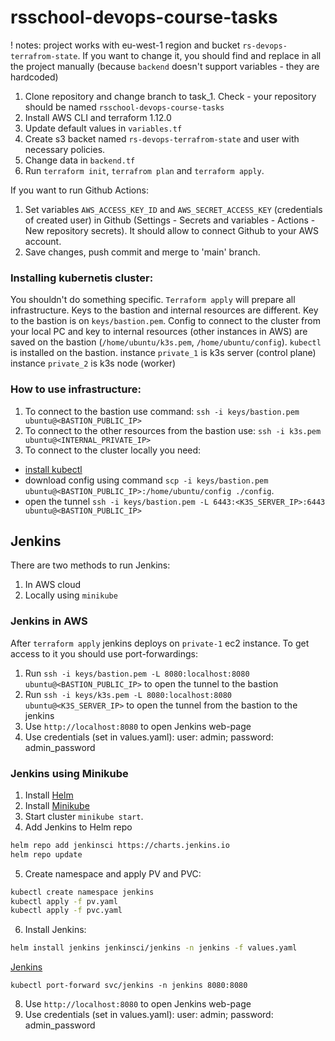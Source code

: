 # rsschool-devops-course-tasks

! notes: project works with eu-west-1 region and bucket `rs-devops-terrafrom-state`. If you want to change it, you should find and replace in all the project manually (because `backend` doesn't support variables - they are hardcoded)

1. Clone repository and change branch to task_1. Check - your repository should be named `rsschool-devops-course-tasks`
2. Install AWS CLI and terraform 1.12.0
3. Update default values in `variables.tf`
4. Create s3 backet named `rs-devops-terrafrom-state` and user with necessary policies.
5. Change data in `backend.tf`
6. Run `terraform init`, `terrafrom plan` and `terraform apply`.

If you want to run Github Actions:

1. Set variables `AWS_ACCESS_KEY_ID` and `AWS_SECRET_ACCESS_KEY` (credentials of created user) in Github (Settings - Secrets and variables - Actions - New repository secrets). It should allow to connect Github to your AWS account.
2. Save changes, push commit and merge to 'main' branch.

### Installing kubernetis cluster:

You shouldn't do something specific. `Terraform apply` will prepare all infrastructure.
Keys to the bastion and internal resources are different. Key to the bastion is on `keys/bastion.pem`.
Config to connect to the cluster from your local PC and key to internal resources (other instances in AWS) are saved on the bastion (`/home/ubuntu/k3s.pem`, `/home/ubuntu/config`).
`kubectl` is installed on the bastion.
instance `private_1` is k3s server (control plane)
instance `private_2` is k3s node (worker)

### How to use infrastructure:

1. To connect to the bastion use command:
   `ssh -i keys/bastion.pem ubuntu@<BASTION_PUBLIC_IP>`
2. To connect to the other resources from the bastion use:
   `ssh -i k3s.pem ubuntu@<INTERNAL_PRIVATE_IP>`
3. To connect to the cluster locally you need:

- [install kubectl](https://kubernetes.io/docs/tasks/tools/)
- download config using command `scp -i keys/bastion.pem ubuntu@<BASTION_PUBLIC_IP>:/home/ubuntu/config ./config`.
- open the tunnel `ssh -i keys/bastion.pem -L 6443:<K3S_SERVER_IP>:6443 ubuntu@<BASTION_PUBLIC_IP>`

## Jenkins

There are two methods to run Jenkins:

1. In AWS cloud
2. Locally using `minikube`

### Jenkins in AWS

After `terraform apply` jenkins deploys on `private-1` ec2 instance. To get access to it you should use port-forwardings:

1. Run `ssh -i keys/bastion.pem -L 8080:localhost:8080 ubuntu@<BASTION_PUBLIC_IP>` to open the tunnel to the bastion
2. Run `ssh -i keys/k3s.pem -L 8080:localhost:8080 ubuntu@<K3S_SERVER_IP>` to open the tunnel from the bastion to the jenkins
3. Use `http://localhost:8080` to open Jenkins web-page
4. Use credentials (set in values.yaml):
   user: admin;
   password: admin_password

### Jenkins using Minikube

1. Install [Helm](https://helm.sh/docs/intro/install/)
2. Install [Minikube](https://minikube.sigs.k8s.io/docs/start/?arch=%2Fwindows%2Fx86-64%2Fstable%2F.exe+download)
3. Start cluster `minikube start`.
4. Add Jenkins to Helm repo

```bash
helm repo add jenkinsci https://charts.jenkins.io
helm repo update
```

5. Create namespace and apply PV and PVC:

```bash
kubectl create namespace jenkins
kubectl apply -f pv.yaml
kubectl apply -f pvc.yaml
```

6. Install Jenkins:

```bash
helm install jenkins jenkinsci/jenkins -n jenkins -f values.yaml
```

[Jenkins](https://www.jenkins.io/doc/book/installing/kubernetes/#install-jenkins-with-helm-v3)

```
kubectl port-forward svc/jenkins -n jenkins 8080:8080
```

8. Use `http://localhost:8080` to open Jenkins web-page
9. Use credentials (set in values.yaml):
   user: admin;
   password: admin_password
